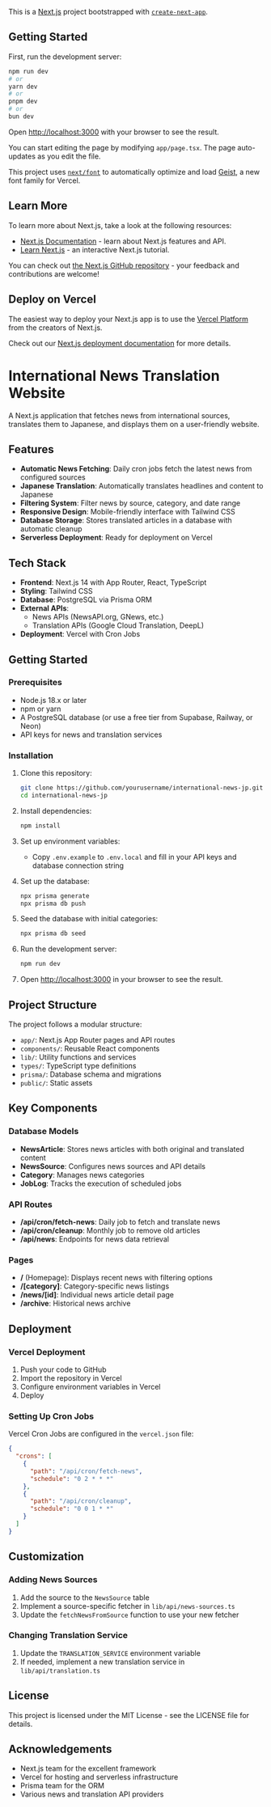 This is a [Next.js](https://nextjs.org) project bootstrapped with [`create-next-app`](https://nextjs.org/docs/app/api-reference/cli/create-next-app).

## Getting Started

First, run the development server:

```bash
npm run dev
# or
yarn dev
# or
pnpm dev
# or
bun dev
```

Open [http://localhost:3000](http://localhost:3000) with your browser to see the result.

You can start editing the page by modifying `app/page.tsx`. The page auto-updates as you edit the file.

This project uses [`next/font`](https://nextjs.org/docs/app/building-your-application/optimizing/fonts) to automatically optimize and load [Geist](https://vercel.com/font), a new font family for Vercel.

## Learn More

To learn more about Next.js, take a look at the following resources:

- [Next.js Documentation](https://nextjs.org/docs) - learn about Next.js features and API.
- [Learn Next.js](https://nextjs.org/learn) - an interactive Next.js tutorial.

You can check out [the Next.js GitHub repository](https://github.com/vercel/next.js) - your feedback and contributions are welcome!

## Deploy on Vercel

The easiest way to deploy your Next.js app is to use the [Vercel Platform](https://vercel.com/new?utm_medium=default-template&filter=next.js&utm_source=create-next-app&utm_campaign=create-next-app-readme) from the creators of Next.js.

Check out our [Next.js deployment documentation](https://nextjs.org/docs/app/building-your-application/deploying) for more details.

# International News Translation Website

A Next.js application that fetches news from international sources, translates them to Japanese, and displays them on a user-friendly website.

## Features

- **Automatic News Fetching**: Daily cron jobs fetch the latest news from configured sources
- **Japanese Translation**: Automatically translates headlines and content to Japanese
- **Filtering System**: Filter news by source, category, and date range
- **Responsive Design**: Mobile-friendly interface with Tailwind CSS
- **Database Storage**: Stores translated articles in a database with automatic cleanup
- **Serverless Deployment**: Ready for deployment on Vercel

## Tech Stack

- **Frontend**: Next.js 14 with App Router, React, TypeScript
- **Styling**: Tailwind CSS
- **Database**: PostgreSQL via Prisma ORM
- **External APIs**:
  - News APIs (NewsAPI.org, GNews, etc.)
  - Translation APIs (Google Cloud Translation, DeepL)
- **Deployment**: Vercel with Cron Jobs

## Getting Started

### Prerequisites

- Node.js 18.x or later
- npm or yarn
- A PostgreSQL database (or use a free tier from Supabase, Railway, or Neon)
- API keys for news and translation services

### Installation

1. Clone this repository:
   ```bash
   git clone https://github.com/yourusername/international-news-jp.git
   cd international-news-jp
   ```

2. Install dependencies:
   ```bash
   npm install
   ```

3. Set up environment variables:
   - Copy `.env.example` to `.env.local` and fill in your API keys and database connection string
   
4. Set up the database:
   ```bash
   npx prisma generate
   npx prisma db push
   ```

5. Seed the database with initial categories:
   ```bash
   npx prisma db seed
   ```

6. Run the development server:
   ```bash
   npm run dev
   ```

7. Open [http://localhost:3000](http://localhost:3000) in your browser to see the result.

## Project Structure

The project follows a modular structure:

- `app/`: Next.js App Router pages and API routes
- `components/`: Reusable React components
- `lib/`: Utility functions and services
- `types/`: TypeScript type definitions
- `prisma/`: Database schema and migrations
- `public/`: Static assets

## Key Components

### Database Models

- **NewsArticle**: Stores news articles with both original and translated content
- **NewsSource**: Configures news sources and API details
- **Category**: Manages news categories
- **JobLog**: Tracks the execution of scheduled jobs

### API Routes

- **/api/cron/fetch-news**: Daily job to fetch and translate news
- **/api/cron/cleanup**: Monthly job to remove old articles
- **/api/news**: Endpoints for news data retrieval

### Pages

- **/** (Homepage): Displays recent news with filtering options
- **/[category]**: Category-specific news listings
- **/news/[id]**: Individual news article detail page
- **/archive**: Historical news archive

## Deployment

### Vercel Deployment

1. Push your code to GitHub
2. Import the repository in Vercel
3. Configure environment variables in Vercel
4. Deploy

### Setting Up Cron Jobs

Vercel Cron Jobs are configured in the `vercel.json` file:

```json
{
  "crons": [
    {
      "path": "/api/cron/fetch-news",
      "schedule": "0 2 * * *"
    },
    {
      "path": "/api/cron/cleanup",
      "schedule": "0 0 1 * *"
    }
  ]
}
```

## Customization

### Adding News Sources

1. Add the source to the `NewsSource` table
2. Implement a source-specific fetcher in `lib/api/news-sources.ts`
3. Update the `fetchNewsFromSource` function to use your new fetcher

### Changing Translation Service

1. Update the `TRANSLATION_SERVICE` environment variable
2. If needed, implement a new translation service in `lib/api/translation.ts`

## License

This project is licensed under the MIT License - see the LICENSE file for details.

## Acknowledgements

- Next.js team for the excellent framework
- Vercel for hosting and serverless infrastructure
- Prisma team for the ORM
- Various news and translation API providers
